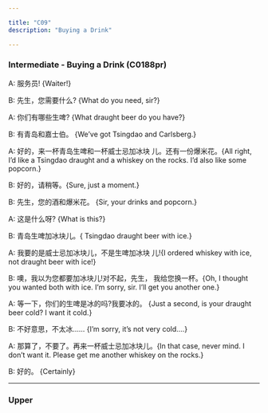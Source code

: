 ```yaml
---

title: "C09"
description: "Buying a Drink"

---
```


### Intermediate - Buying a Drink (C0188pr)

A: 服务员! {Waiter!}

B: 先生，您需要什么? {What do you need, sir?}

A: 你们有哪些生啤? {What draught beer do you have?}

B: 有青岛和嘉士伯。 {We’ve got Tsingdao and Carlsberg.}

A: 好的，来一杯青岛生啤和一杯威士忌加冰块 儿。还有一份爆米花。{All right, I’d like a Tsingdao draught and a whiskey on the rocks. I’d also like some popcorn.}

B: 好的，请稍等。{Sure, just a moment.}

B: 先生，您的酒和爆米花。 {Sir, your drinks and popcorn.}

A: 这是什么呀? {What is this?}

B: 青岛生啤加冰块儿。{ Tsingdao draught beer with ice.}

A: 我要的是威士忌加冰块儿，不是生啤加冰块 儿!{I ordered whiskey with ice, not draught beer with ice!}

B: 噢，我以为您都要加冰块儿!对不起，先生， 我给您换一杯。{Oh, I thought you wanted both with ice. I’m sorry, sir. I’ll get you another one.}

A: 等一下，你们的生啤是冰的吗?我要冰的。 {Just a second, is your draught beer cold? I want it cold.}

B: 不好意思，不太冰...... {I’m sorry, it’s not very cold....}

A: 那算了，不要了。再来一杯威士忌加冰块儿。{In that case, never mind. I don’t want it. Please get me another whiskey on the rocks.}

B: 好的。 {Certainly}



---

### Upper
